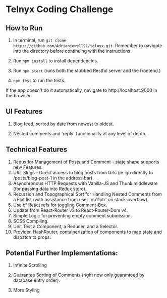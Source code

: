 # Telnyx Coding Challenge

## How to Run

1. In terminal, run
`git clone https://github.com/Adrianjewell91/telnyx.git`. Remember to navigate into the directory before continuing with the instructions.

2. Run `npm install` to install dependencies.

3. Run `npm start` (runs both the stubbed Restful server and the frontend.)

4. `npm test` to run the tests.

If the app doesn't do it automatically, navigate to http://localhost:9000 in the browser.

## UI Features

1. Blog feed, sorted by date from newest to oldest.

2. Nested comments and 'reply' functionality at any level of depth.

## Technical Features

1. Redux for Management of Posts and Comment - state shape supports new Features.
2. URL Slugs - Direct access to blog posts from Urls (ie. go directly to /posts/blog-post-1 in the address bar).
3. Asynchronous HTTP Requests with Vanilla-JS and Thunk middleware (for passing data into Redux store).
4. Recursion and Topographical Sort for Handling Nested Comments from a Flat list (with assistance from user 'nu11ptr' on stack-overflow).
5. Use of React refs for toggling Comment-Box.
6. Update from React-Router v3 to React-Router-Dom v4.
7. Simple Logic for preventing empty comment submission.
8. SCSS Compiling.
9. Unit Test a Component, a Reducer, and a Selector.
10. Provider, HashRouter, containerization of components to map state and dispatch to props.

## Potential Further Implementations:

1. Infinite Scrolling

2. Guarantee Sorting of Comments (right now only guaranteed by database entry order).

3. More Styling
